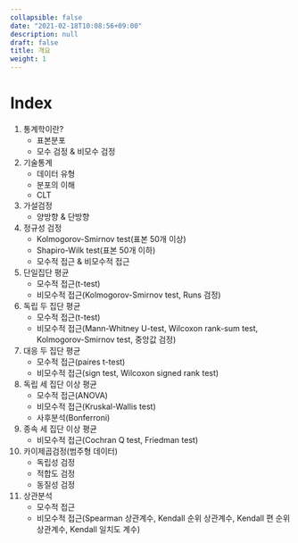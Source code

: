 ```yaml
---
collapsible: false
date: "2021-02-18T10:08:56+09:00"
description: null
draft: false
title: 개요
weight: 1
---
```


# Index
1. 통계학이란?
    - 표본분포
    - 모수 검정 & 비모수 검정
2. 기술통계
    - 데이터 유형
    - 분포의 이해
    - CLT
3. 가설검정
    - 양방향 & 단방향
4. 정규성 검정 
    - Kolmogorov-Smirnov test(표본 50개 이상)
    - Shapiro-Wilk test(표본 50개 이하)
    - 모수적 접근 & 비모수적 접근
5. 단일집단 평균
    - 모수적 접근(t-test)
    - 비모수적 접근(Kolmogorov-Smirnov test, Runs 검정)
6. 독립 두 집단 평균
    - 모수적 접근(t-test)
    - 비모수적 접근(Mann-Whitney U-test, Wilcoxon rank-sum test, Kolmogorov-Smirnov test, 중앙값 검정)
7. 대응 두 집단 평균
    - 모수적 접근(paires t-test)
    - 비모수적 접근(sign test, Wilcoxon signed rank test)
8. 독립 세 집단 이상 평균
    - 모수적 접근(ANOVA)
    - 비모수적 접근(Kruskal-Wallis test)
    - 사후분석(Bonferroni)
9. 종속 세 집단 이상 평균
    - 비모수적 접근(Cochran Q test, Friedman test)
10. 카이제곱검정(범주형 데이터)
    - 독립성 검정
    - 적합도 검정 
    - 동질성 검정
11. 상관분석
    - 모수적 접근
    - 비모수적 접근(Spearman 상관계수, Kendall 순위 상관계수, Kendall 편 순위 상관계수, Kendall 일치도 계수)


<br>